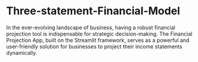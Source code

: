 # Three-statement-Financial-Model
In the ever-evolving landscape of business, having a robust financial projection tool is indispensable for strategic decision-making. The Financial Projection App, built on the Streamlit framework, serves as a powerful and user-friendly solution for businesses to project their income statements dynamically.
